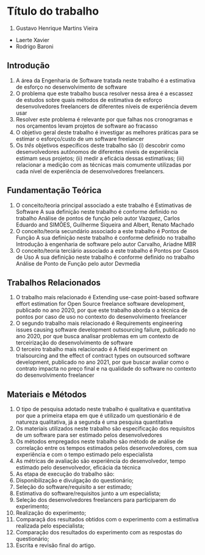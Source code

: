 # Título do trabalho

1. Gustavo Henrique Martins Vieira

* Laerte Xavier
* Rodrigo Baroni

## Introdução

1. A área da Engenharia de Software tratada neste trabalho é a estimativa de esforço no desenvolvimento de software
1. O problema que este trabalho busca resolver nessa área é a escassez de estudos sobre quais métodos de estimativa de esforço desenvolvedores freelancers de diferentes níveis de experiência devem usar
1. Resolver este problema é relevante por que falhas nos cronogramas e nos orçamentos levam projetos de software ao fracasso
1. O objetivo geral deste trabalho é investigar as melhores práticas para se estimar o esforço/custo de um software freelancer
1. Os *três* objetivos específicos deste trabalho são (i) descobrir como desenvolvedores autônomos de diferentes níveis de experiência estimam seus projetos; (ii) medir a eficácia dessas estimativas; (iii) relacionar a medição com as técnicas mais comumente utilizadas por cada nível de experiência de desenvolvedores freelancers.

## Fundamentação Teórica

1. O conceito/teoria principal associado a este trabalho é Estimativas de Software  A sua definição neste trabalho  é conforme definido no trabalho Análise de pontos de função pelo autor Vazquez, Carlos Eduardo and SIMÕES, Guilherme Siqueira and Albert, Renato Machado
1. O conceito/teoria secundário associado a este trabalho é Pontos de Função  A sua definição neste trabalho é conforme definido no trabalho Introdução à engenharia de software pelo autor Carvalho, Ariadne MBR
1. O conceito/teoria terciário associado a este trabalho é Pontos por Casos de Uso  A sua definição neste trabalho é conforme definido no trabalho Análise de Ponto de Função pelo autor Devmedia

## Trabalhos Relacionados

1. O trabalho mais relacionado é Extending use-case point-based software effort estimation for Open Source freelance software development, publicado no ano 2020, por que este trabalho aborda o a técnica de pontos por caso de uso no contexto do desenvolvimento freelancer
1. O segundo trabalho mais relacionado é Requirements engineering issues causing software development outsourcing failure, publicado no ano 2020, por que busca analisar problemas em um contexto de terceirização do desenvolvimento de software
1. O terceiro trabalho mais relacionado é A field experiment on trialsourcing and the effect of contract types on outsourced software development, publicado no ano 2021,  por que buscar avaliar como o contrato impacta no preço final e na qualidade do software no contexto do desenvolvimento freelancer  

## Materiais e Métodos

1. O tipo de pesquisa adotado neste trabalho é qualitativa e quantitativa por que a primeira etapa em que é utilizado um questionário é de natureza qualitativa, já a segunda é uma pesquisa quantitativa
1. Os materiais utilizados neste trabalho são especificação dos requisitos de um software para ser estimado pelos desenvolvedores
1. Os métodos empregados neste trabalho são método de análise de correlação entre os tempos estimados pelos desenvolvedores, com sua experiência e com o tempo estimado pelo especialista
1. As métricas de avaliação são experiência do desenvolvedor, tempo estimado pelo desenvolvedor, eficácia da técnica
1. As etapa de execução do trabalho são:
  1. Disponibilização e divulgação do questionário;
  2. Seleção do software/requisito a ser estimado;
  3. Estimativa do software/requisitos junto a um especialista;
  4. Seleção dos desenvolvedores freelancers para participarem do experimento;
  5. Realização do experimento;
  6. Comparaçã dos resultados obtidos com o experimento com a estimativa realizada pelo especialista;
  7. Comparação dos resultados do experimento com as respostas do questionário;
  8. Escrita e revisão final do artigo.
